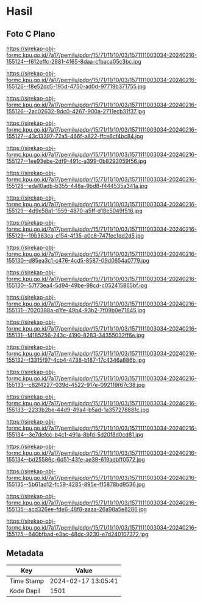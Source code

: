 # Hasil

## Foto C Plano

https://sirekap-obj-formc.kpu.go.id/7a17/pemilu/pdpr/15/71/11/10/03/1571111003034-20240216-155124--f612effc-2881-4165-8daa-cfbaca05c3bc.jpg

https://sirekap-obj-formc.kpu.go.id/7a17/pemilu/pdpr/15/71/11/10/03/1571111003034-20240216-155126--f8e52dd5-195d-4750-ad0d-97719b371755.jpg

https://sirekap-obj-formc.kpu.go.id/7a17/pemilu/pdpr/15/71/11/10/03/1571111003034-20240216-155126--2ac02632-8dc0-4267-900a-2711ecb31f37.jpg

https://sirekap-obj-formc.kpu.go.id/7a17/pemilu/pdpr/15/71/11/10/03/1571111003034-20240216-155127--43c13397-72a5-466f-a822-ffce6cf4bc84.jpg

https://sirekap-obj-formc.kpu.go.id/7a17/pemilu/pdpr/15/71/11/10/03/1571111003034-20240216-155127--1ee93ebe-2df9-491c-a399-0b8293059f56.jpg

https://sirekap-obj-formc.kpu.go.id/7a17/pemilu/pdpr/15/71/11/10/03/1571111003034-20240216-155128--eda10adb-b355-448a-9bd8-f444535a341a.jpg

https://sirekap-obj-formc.kpu.go.id/7a17/pemilu/pdpr/15/71/11/10/03/1571111003034-20240216-155129--4d9e58a1-1559-4870-a5ff-d18e5049f516.jpg

https://sirekap-obj-formc.kpu.go.id/7a17/pemilu/pdpr/15/71/11/10/03/1571111003034-20240216-155129--19b363ca-c154-4f35-a0c8-747fec1dd2d5.jpg

https://sirekap-obj-formc.kpu.go.id/7a17/pemilu/pdpr/15/71/11/10/03/1571111003034-20240216-155130--d85ea3c1-c476-4cd5-8587-09d0654a0779.jpg

https://sirekap-obj-formc.kpu.go.id/7a17/pemilu/pdpr/15/71/11/10/03/1571111003034-20240216-155130--57f73ea4-5d94-49be-98cd-c052415865bf.jpg

https://sirekap-obj-formc.kpu.go.id/7a17/pemilu/pdpr/15/71/11/10/03/1571111003034-20240216-155131--7020388a-d1fe-49b4-93b2-7f09b0e71645.jpg

https://sirekap-obj-formc.kpu.go.id/7a17/pemilu/pdpr/15/71/11/10/03/1571111003034-20240216-155131--f4185256-243c-4190-8283-34355032ff6e.jpg

https://sirekap-obj-formc.kpu.go.id/7a17/pemilu/pdpr/15/71/11/10/03/1571111003034-20240216-155132--f3315f97-4cb4-4738-b187-17c4346a886b.jpg

https://sirekap-obj-formc.kpu.go.id/7a17/pemilu/pdpr/15/71/11/10/03/1571111003034-20240216-155133--c82f4227-039d-4522-917e-092119f67c38.jpg

https://sirekap-obj-formc.kpu.go.id/7a17/pemilu/pdpr/15/71/11/10/03/1571111003034-20240216-155133--2233b2be-44d9-49a4-b5ad-1a357278881c.jpg

https://sirekap-obj-formc.kpu.go.id/7a17/pemilu/pdpr/15/71/11/10/03/1571111003034-20240216-155134--3e7defcc-b4c1-491a-8bfd-5d20f8d0cd81.jpg

https://sirekap-obj-formc.kpu.go.id/7a17/pemilu/pdpr/15/71/11/10/03/1571111003034-20240216-155134--bd25586c-6d51-43fe-ae39-619adbff0572.jpg

https://sirekap-obj-formc.kpu.go.id/7a17/pemilu/pdpr/15/71/11/10/03/1571111003034-20240216-155135--5b61ad12-fc59-4285-895e-f15878bd9536.jpg

https://sirekap-obj-formc.kpu.go.id/7a17/pemilu/pdpr/15/71/11/10/03/1571111003034-20240216-155135--acd326ee-fde6-48f8-aaaa-26a98a5e8286.jpg

https://sirekap-obj-formc.kpu.go.id/7a17/pemilu/pdpr/15/71/11/10/03/1571111003034-20240216-155125--640bfbad-e3ac-48dc-9230-e7d240107372.jpg


## Metadata

| Key        | Value               |
| ---------- | ------------------- |
| Time Stamp | 2024-02-17 13:05:41 |
| Kode Dapil | 1501                |



